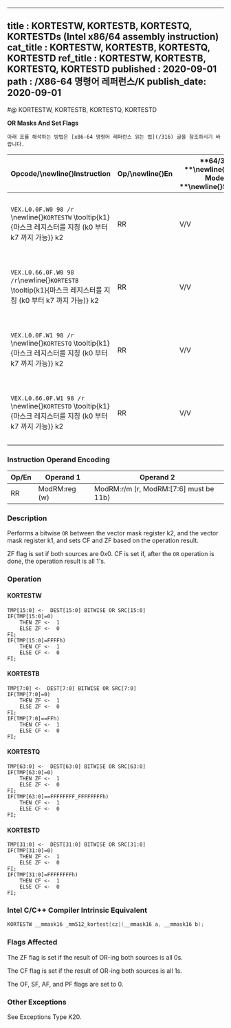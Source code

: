 ----------------------------
title : KORTESTW, KORTESTB, KORTESTQ, KORTESTDs (Intel x86/64 assembly instruction)
cat_title : KORTESTW, KORTESTB, KORTESTQ, KORTESTD
ref_title : KORTESTW, KORTESTB, KORTESTQ, KORTESTD
published : 2020-09-01
path : /X86-64 명령어 레퍼런스/K
publish_date: 2020-09-01
----------------------------


#@ KORTESTW, KORTESTB, KORTESTQ, KORTESTD

**OR Masks And Set Flags**

```lec-info
아래 표를 해석하는 방법은 [x86-64 명령어 레퍼런스 읽는 법](/316) 글을 참조하시기 바랍니다.
```

|**Opcode/**\newline{}**Instruction**|**Op/**\newline{}**En**|**64/32 **\newline{}**bit Mode **\newline{}**Support**|**CPUID **\newline{}**Feature **\newline{}**Flag**|**Description**|
|------------------------------------|-----------------------|------------------------------------------------------|--------------------------------------------------|---------------|
|`VEX.L0.0F.W0 98 /r `\newline{}`KORTESTW` \tooltip{k1}{마스크 레지스터를 지칭 (k0 부터 k7 까지 가능)} k2 |RR|V/V|AVX512F|Bitwise OR 16 bits masks k1 and k2 and update ZF and CF accordingly.|
|`VEX.L0.66.0F.W0 98 /r`\newline{}`KORTESTB` \tooltip{k1}{마스크 레지스터를 지칭 (k0 부터 k7 까지 가능)} k2 |RR|V/V|AVX512DQ|Bitwise OR 8 bits masks k1 and k2 and update ZF and CF accordingly.|
|`VEX.L0.0F.W1 98 /r `\newline{}`KORTESTQ` \tooltip{k1}{마스크 레지스터를 지칭 (k0 부터 k7 까지 가능)} k2 |RR|V/V|AVX512BW|Bitwise OR 64 bits masks k1 and k2 and update ZF and CF accordingly.|
|`VEX.L0.66.0F.W1 98 /r `\newline{}`KORTESTD` \tooltip{k1}{마스크 레지스터를 지칭 (k0 부터 k7 까지 가능)} k2 |RR|V/V|AVX512BW|Bitwise OR 32 bits masks k1 and k2 and update ZF and CF accordingly.|
### Instruction Operand Encoding


|Op/En|Operand 1|Operand 2|
|-----|---------|---------|
|RR|ModRM:reg (w)|ModRM:r/m (r, ModRM:[7:6] must be 11b)|
### Description


Performs a bitwise `OR` between the vector mask register k2, and the vector mask register k1, and sets CF and ZF based on the operation result. 

ZF flag is set if both sources are 0x0. CF is set if, after the `OR` operation is done, the operation result is all 1's.


### Operation
#### KORTESTW 
```info-verb
TMP[15:0] <-  DEST[15:0] BITWISE OR SRC[15:0]
IF(TMP[15:0]=0)
    THEN ZF <-  1
    ELSE ZF <-  0
FI;
IF(TMP[15:0]=FFFFh)
    THEN CF <-  1
    ELSE CF <-  0
FI;
```
#### KORTESTB 
```info-verb
TMP[7:0] <-  DEST[7:0] BITWISE OR SRC[7:0]
IF(TMP[7:0]=0)
    THEN ZF <-  1
    ELSE ZF <-  0
FI;
IF(TMP[7:0]==FFh)
    THEN CF <-  1
    ELSE CF <-  0
FI;
```
#### KORTESTQ 
```info-verb
TMP[63:0] <-  DEST[63:0] BITWISE OR SRC[63:0]
IF(TMP[63:0]=0)
    THEN ZF <-  1
    ELSE ZF <-  0
FI;
IF(TMP[63:0]==FFFFFFFF_FFFFFFFFh)
    THEN CF <-  1
    ELSE CF <-  0
FI;
```
#### KORTESTD 
```info-verb
TMP[31:0] <-  DEST[31:0] BITWISE OR SRC[31:0]
IF(TMP[31:0]=0)
    THEN ZF <-  1
    ELSE ZF <-  0
FI;
IF(TMP[31:0]=FFFFFFFFh)
    THEN CF <-  1
    ELSE CF <-  0
FI;
```

### Intel C/C++ Compiler Intrinsic Equivalent

```cpp
KORTESTW __mmask16 _mm512_kortest[cz](__mmask16 a, __mmask16 b);
```
### Flags Affected


The ZF flag is set if the result of OR-ing both sources is all 0s.

The CF flag is set if the result of OR-ing both sources is all 1s.

The OF, SF, AF, and PF flags are set to 0.

### Other Exceptions


See Exceptions Type K20.

